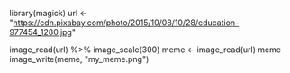 library(magick)
url <- "https://cdn.pixabay.com/photo/2015/10/08/10/28/education-977454_1280.jpg"

image_read(url) %>%
  image_scale(300)
  meme <- image_read(url)
  meme
image_write(meme, "my_meme.png")
